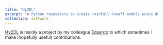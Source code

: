 ```yaml
---
title: "Hy2DL"
excerpt: "A Python repository to create rainfall-runoff models using deep learning"
collection: software
---
```


[Hy2DL](https://github.com/eduardoAcunaEspinoza/Hy2DL) is mainly a project by my colleague [Eduardo](https://github.com/eduardoAcunaEspinoza/) to which sometimes I make (hopefully useful) contributions.